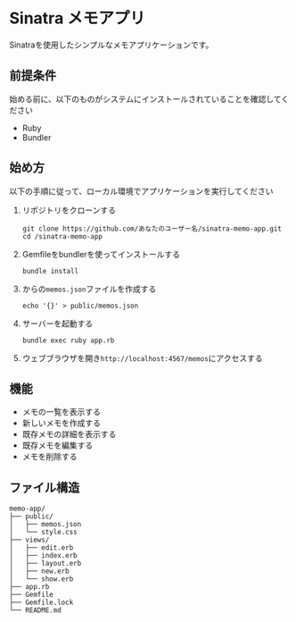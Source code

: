 # Sinatra メモアプリ

Sinatraを使用したシンプルなメモアプリケーションです。

## 前提条件

始める前に、以下のものがシステムにインストールされていることを確認してください

- Ruby
- Bundler

## 始め方

以下の手順に従って、ローカル環境でアプリケーションを実行してください

1. リポジトリをクローンする
   ```
   git clone https://github.com/あなたのユーザー名/sinatra-memo-app.git
   cd /sinatra-memo-app
   ```

2. Gemfileをbundlerを使ってインストールする
   ```
   bundle install
   ```

3. からの`memos.json`ファイルを作成する
   ```
   echo '{}' > public/memos.json
   ```

4. サーバーを起動する
   ```
   bundle exec ruby app.rb
   ```

5. ウェブブラウザを開き`http://localhost:4567/memos`にアクセスする



## 機能

- メモの一覧を表示する
- 新しいメモを作成する
- 既存メモの詳細を表示する
- 既存メモを編集する
- メモを削除する

## ファイル構造

```
memo-app/
├── public/
│   ├── memos.json
│   └── style.css
├── views/
│   ├── edit.erb
│   ├── index.erb
│   ├── layout.erb
│   ├── new.erb
│   └── show.erb
├── app.rb
├── Gemfile
├── Gemfile.lock
└── README.md
```

